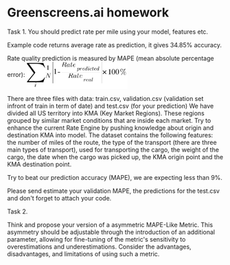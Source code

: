 # Greenscreens.ai homework
Task 1.
You should predict rate per mile using your model, features etc.

Example code returns average rate as prediction, it gives 34.85% accuracy.

Rate quality prediction is measured by MAPE (mean absolute percentage error): <img src="https://raw.githubusercontent.com/GreenScreens-company/GS-homework/main/equaimage.png" align="center" border="0" alt="\sum_{i}^{} {\frac{1}{N} \bigg | {1 - \frac{Rate_{predicted}^{i}}{Rate_{real}^{i}}}\bigg | } * 100 \%" width="235" />

There are three files with data: train.csv, validation.csv (validation set infront of train in term of date) and test.csv (for your prediction)
We have divided all US territory into KMA (Key Market Regions). These regions grouped by similar market conditions that are inside each market. Try to enhance the current Rate Engine by pushing knowledge about origin and destination KMA into model. 
The dataset contains the following features: the number of miles of the route, the type of the transport (there are three main types of transport), used for transporting the cargo, the weight of the cargo, the date when the cargo was picked up, the KMA origin point and the KMA destination point.

Try to beat our prediction accuracy (MAPE), we are expecting less than 9%.

Please send estimate your validation MAPE, the predictions for the test.csv and don't forget to attach your code.


Task 2.

Think and propose your version of a asymmetric MAPE-Like Metric. This asymmetry should be adjustable through the introduction of an additional parameter, allowing for fine-tuning of the metric's sensitivity to overestimations and underestimations. Consider the advantages, disadvantages, and limitations of using such a metric.
